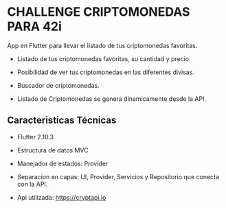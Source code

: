 # CHALLENGE CRIPTOMONEDAS PARA 42i

App en Flutter para llevar el listado de tus criptomonedas favoritas.

- Listado de tus criptomonedas favoritas, su cantidad y precio.

- Posibilidad de ver tus criptomonedas en las diferentes divisas.

- Buscador de criptomonedas.

- Listado de Criptomonedas se genera dinamicamente desde la API.

## Caracteristicas Técnicas

- Flutter 2.10.3

- Estructura de datos MVC

- Manejador de estados: Provider

- Separacion en capas: UI, Provider, Servicios y Repositorio que conecta con la API.

- Api utilizada: <https://cryptapi.io>

